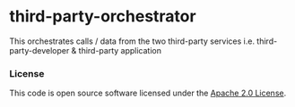 
# third-party-orchestrator

This orchestrates calls  / data from the two third-party services 
i.e. third-party-developer & third-party application

### License

This code is open source software licensed under the [Apache 2.0 License]("http://www.apache.org/licenses/LICENSE-2.0.html").